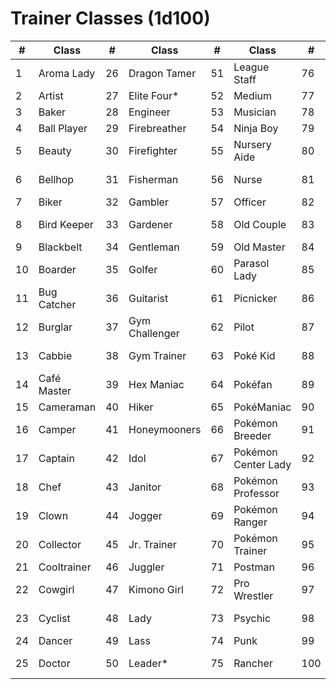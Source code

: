 # Trainer Classes (1d100)

| #   | Class       | #   | Class          | #   | Class               | #   | Class         |
| --- | ----------- | --- | -------------- | --- | ------------------- | --- | ------------- |
| 1   | Aroma Lady  | 26  | Dragon Tamer   | 51  | League Staff        | 76  | Reporter      |
| 2   | Artist      | 27  | Elite Four*    | 52  | Medium              | 77  | Rich Boy      |
| 3   | Baker       | 28  | Engineer       | 53  | Musician            | 78  | Rival*        |
| 4   | Ball Player | 29  | Firebreather   | 54  | Ninja Boy           | 79  | Rocker        |
| 5   | Beauty      | 30  | Firefighter    | 55  | Nursery Aide        | 80  | Roller Skater |
| 6   | Bellhop     | 31  | Fisherman      | 56  | Nurse               | 81  | Ruin Maniac   |
| 7   | Biker       | 32  | Gambler        | 57  | Officer             | 82  | Sailor        |
| 8   | Bird Keeper | 33  | Gardener       | 58  | Old Couple          | 83  | School Kid    |
| 9   | Blackbelt   | 34  | Gentleman      | 59  | Old Master          | 84  | Scientist     |
| 10  | Boarder     | 35  | Golfer         | 60  | Parasol Lady        | 85  | Scuba Diver   |
| 11  | Bug Catcher | 36  | Guitarist      | 61  | Picnicker           | 86  | Socialite     |
| 12  | Burglar     | 37  | Gym Challenger | 62  | Pilot               | 87  | Street Thug   |
| 13  | Cabbie      | 38  | Gym Trainer    | 63  | Poké Kid            | 88  | Super Nerd    |
| 14  | Café Master | 39  | Hex Maniac     | 64  | Pokéfan             | 89  | Swimmer       |
| 15  | Cameraman   | 40  | Hiker          | 65  | PokéManiac          | 90  | Teacher       |
| 16  | Camper      | 41  | Honeymooners   | 66  | Pokémon Breeder     | 91  | Team Grunt    |
| 17  | Captain     | 42  | Idol           | 67  | Pokémon Center Lady | 92  | Tourist       |
| 18  | Chef        | 43  | Janitor        | 68  | Pokémon Professor   | 93  | Triathlete    |
| 19  | Clown       | 44  | Jogger         | 69  | Pokémon Ranger      | 94  | Tuber         |
| 20  | Collector   | 45  | Jr. Trainer    | 70  | Pokémon Trainer     | 95  | Twins         |
| 21  | Cooltrainer | 46  | Juggler        | 71  | Postman             | 96  | Waiter        |
| 22  | Cowgirl     | 47  | Kimono Girl    | 72  | Pro Wrestler        | 97  | Waitress      |
| 23  | Cyclist     | 48  | Lady           | 73  | Psychic             | 98  | Young Couple  |
| 24  | Dancer      | 49  | Lass           | 74  | Punk                | 99  | Youngster     |
| 25  | Doctor      | 50  | Leader*        | 75  | Rancher             | 100 | Youth Athlete |
